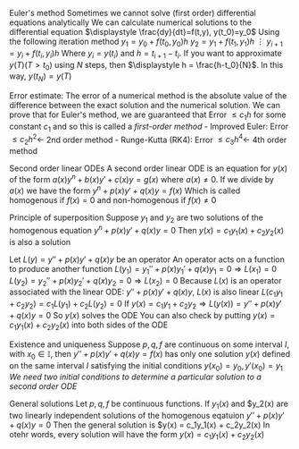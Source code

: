 Euler's method
	Sometimes we cannot solve (first order) differential equations analytically
	We can calculate numerical solutions to the differential equation
		$\displaystyle \frac{dy}{dt}=f(t,y), y(t_0)=y_0$
	Using the following iteration method
		$y_1 = y_0 + f(t_0,y_0)h$
		$y_2 = y_1 + f(t_1,y_1)h$
		$\vdots$
		$y_{i+1}=y_i + f(t_i,y_i)h$
		Where $y_i = y(t_i)$ and $h = t_{i+1} - t_i$. If you want to approximate $y(T)(T > t_0)$ using $N$ steps, then
			$\displaystyle h = \frac{h-t_0}{N}$.
			In this way, $y(t_N) = y(T)$

Error estimate:
	The error of a numerical method is the absolute value of the difference between the exact solution and the numerical solution.
	We can prove that for Euler's method, we are guaranteed that Error $\leq c_1h$ for some constant $c_1$ and so this is called a *first-order method*
		- Improved Euler: Error $\leq c_2h^2 \leftarrow$ 2nd order method
		- Runge-Kutta (RK4): Error $\leq c_3h^4 \leftarrow$ 4th order method

Second order linear ODEs
	A second order linear ODE is an equation for $y(x)$ of the form
		$a(x)y^n+b(x)y\prime +c(x)y = g(x)$
		where $a(x) \neq 0$. If we divide by $a(x)$ we have the form
			$y^n + p(x)y\prime + q(x)y = f(x)$
			Which is called homogenous if $f(x) = 0$ and non-homogenous if $f(x) \neq 0$

Principle of superposition
	Suppose $y_1$ and $y_2$ are two solutions of the homogenous equation
		$y^n+p(x)y\prime + q(x)y=0$
		Then $y(x) = c_1y_1(x) + c_2y_2(x)$ is also a solution

Let $L(y) = y\prime\prime + p(x)y\prime + q(x)y$ be an operator
	An operator acts on a function to produce another function
	$L(y_1) = y_1\prime\prime + p(x)y_1\prime + q(x)y_1 = 0 \Rightarrow L(x_1) = 0$
	$L(y_2) = y_2\prime\prime + p(x)y_2\prime + q(x)y_2 = 0 \Rightarrow L(x_2) = 0$
	Because $L(x)$ is an operator associated with the linear ODE: $y\prime\prime + p(x)y\prime + q(x)y$, $L(x)$ is also linear
		$L(c_1y_1+c_2y_2) = c_1L(y_1) + c_2L(y_2) = 0$
		If $y(x) = c_1y_1 + c_2y_2 \Rightarrow L(y(x)) =  y\prime\prime + p(x)y\prime + q(x)y = 0$
			So $y(x)$ solves the ODE
			You can also check by putting $y(x) = c_1y_1(x) + c_2y_2(x)$ into both sides of the ODE

Existence and uniqueness
	Suppose $p,q,f$ are continuous on some interval $I$, with $x_0 \in \mathbb{I}$, then
		$y\prime\prime + p(x)y\prime + q(x)y = f(x)$
		has only one solution $y(x)$ defined on the same interval $I$ satisfying the initial conditions
			$y(x_0) = y_0, y\prime(x_0)=y_1$
		*We need two initial conditions to determine a particular solution to a second order ODE*

General solutions
		Let $p,q,f$ be continuous functions. If $y_1(x)$ and $y_2(x) are two linearly independent solutions of the homogenous eqatuion
			 $y\prime\prime + p(x)y\prime + q(x)y = 0$
		Then the general solution is
			$y(x) = c_1y_1(x) + c_2y_2(x)
		In otehr words, every solution will have the form $y(x) = c_1y_1(x) + c_2y_2(x)$